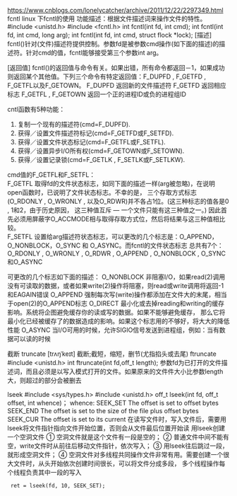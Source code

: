 https://www.cnblogs.com/lonelycatcher/archive/2011/12/22/2297349.html
fcntl
linux 下fcntl的使用
功能描述：根据文件描述词来操作文件的特性。
#include <unistd.h>
#include <fcntl.h>
int fcntl(int fd, int cmd);
int fcntl(int fd, int cmd, long arg);
int fcntl(int fd, int cmd, struct flock *lock);
[描述]
fcntl()针对(文件)描述符提供控制。参数fd是被参数cmd操作(如下面的描述)的描述符。针对cmd的值，fcntl能够接受第三个参数int arg。

[返回值]
fcntl()的返回值与命令有关。如果出错，所有命令都返回－1，如果成功则返回某个其他值。下列三个命令有特定返回值：F_DUPFD ,
F_GETFD , F_GETFL以及F_GETOWN。
F_DUPFD   返回新的文件描述符
F_GETFD   返回相应标志
F_GETFL , F_GETOWN   返回一个正的进程ID或负的进程组ID

cntl函数有5种功能：
1. 复制一个现有的描述符(cmd=F_DUPFD).
2. 获得／设置文件描述符标记(cmd=F_GETFD或F_SETFD).
3. 获得／设置文件状态标记(cmd=F_GETFL或F_SETFL).
4. 获得／设置异步I/O所有权(cmd=F_GETOWN或F_SETOWN).
5. 获得／设置记录锁(cmd=F_GETLK , F_SETLK或F_SETLKW).


cmd值的F_GETFL和F_SETFL：   
F_GETFL    取得fd的文件状态标志，如同下面的描述一样(arg被忽略)，在说明open函数时，已说明了文件状态标志。不幸的是，
         三个存取方式标志 (O_RDONLY , O_WRONLY , 以及O_RDWR)并不各占1位。(这三种标志的值各是0 , 1和2，由于历史原因，
        这三种值互斥 — 一个文件只能有这三种值之一。) 因此首先必须用屏蔽字O_ACCMODE相与取得存取方式位，然后将结果与这三种值相比较。       
F_SETFL    设置给arg描述符状态标志，可以更改的几个标志是：O_APPEND，O_NONBLOCK，O_SYNC 和 O_ASYNC。而fcntl的文件状态标志
         总共有7个：O_RDONLY , O_WRONLY , O_RDWR , O_APPEND , O_NONBLOCK , O_SYNC和O_ASYNC

可更改的几个标志如下面的描述：
O_NONBLOCK   非阻塞I/O，如果read(2)调用没有可读取的数据，或者如果write(2)操作将阻塞，则read或write调用将返回-1和EAGAIN错误
O_APPEND     强制每次写(write)操作都添加在文件大的末尾，相当于open(2)的O_APPEND标志
O_DIRECT     最小化或去掉reading和writing的缓存影响。系统将企图避免缓存你的读或写的数据。如果不能够避免缓存，
           那么它将最小化已经被缓存了的数据造成的影响。如果这个标志用的不够好，将大大的降低性能
O_ASYNC      当I/O可用的时候，允许SIGIO信号发送到进程组，例如：当有数据可以读的时候


截断  truncate  [trʌŋˈkeɪt] 截断;截短，缩短，删节(尤指掐头或去尾)
ftruncate    #include <unistd.h>
int ftruncate(int fd,off_t length);
参数fd为已打开的文件描述词，而且必须是以写入模式打开的文件。如果原来的文件件大小比参数length大，则超过的部分会被删去


lseek
#include <sys/types.h>
#include <unistd.h>
off_t lseek(int fd, off_t offset, int whence)；
whence:
SEEK_SET	The offset is set to offset bytes
SEEK_END	The offset is set to the size of the file plus offset bytes
SEEK_CUR	The offset is set to its current
在读写文件时，写入文件后，需要用lseek将文件指针指向文件开始位置，否则会从文件最后位置开始读
用lseek创建一个空洞文件
① 空洞文件就是这个文件有一段是空的；
② 普通文件中间不能有空，write文件时从前往后移动文件指针，依次写入；
③ 用lseek往后跳过一段，就形成空洞文件；
④ 空洞文件对多线程共同操作文件非常有用。需要创建一个很大文件时，从头开始依次创建时间很长，可以将文件分成多段，
   多个线程操作每个线程负责其中一段的写入
```
 ret = lseek(fd, 10, SEEK_SET);
```


